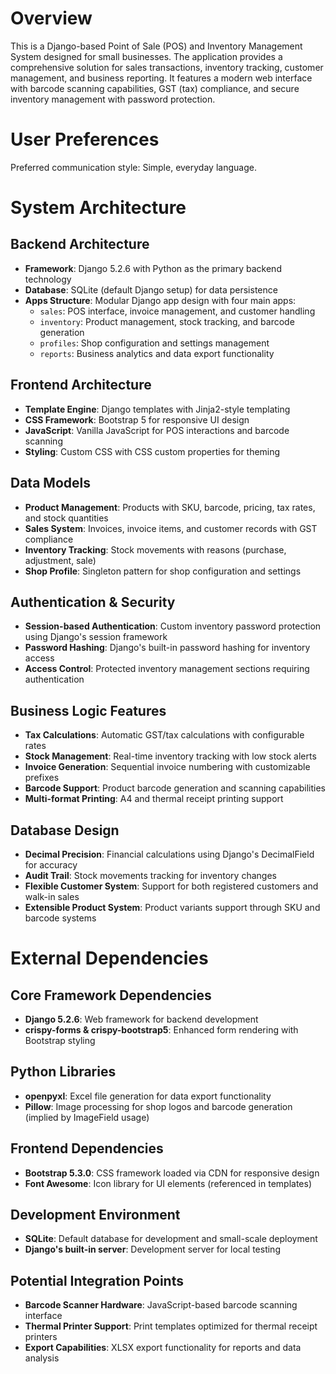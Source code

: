 # Overview

This is a Django-based Point of Sale (POS) and Inventory Management System designed for small businesses. The application provides a comprehensive solution for sales transactions, inventory tracking, customer management, and business reporting. It features a modern web interface with barcode scanning capabilities, GST (tax) compliance, and secure inventory management with password protection.

# User Preferences

Preferred communication style: Simple, everyday language.

# System Architecture

## Backend Architecture
- **Framework**: Django 5.2.6 with Python as the primary backend technology
- **Database**: SQLite (default Django setup) for data persistence
- **Apps Structure**: Modular Django app design with four main apps:
  - `sales`: POS interface, invoice management, and customer handling
  - `inventory`: Product management, stock tracking, and barcode generation
  - `profiles`: Shop configuration and settings management
  - `reports`: Business analytics and data export functionality

## Frontend Architecture
- **Template Engine**: Django templates with Jinja2-style templating
- **CSS Framework**: Bootstrap 5 for responsive UI design
- **JavaScript**: Vanilla JavaScript for POS interactions and barcode scanning
- **Styling**: Custom CSS with CSS custom properties for theming

## Data Models
- **Product Management**: Products with SKU, barcode, pricing, tax rates, and stock quantities
- **Sales System**: Invoices, invoice items, and customer records with GST compliance
- **Inventory Tracking**: Stock movements with reasons (purchase, adjustment, sale)
- **Shop Profile**: Singleton pattern for shop configuration and settings

## Authentication & Security
- **Session-based Authentication**: Custom inventory password protection using Django's session framework
- **Password Hashing**: Django's built-in password hashing for inventory access
- **Access Control**: Protected inventory management sections requiring authentication

## Business Logic Features
- **Tax Calculations**: Automatic GST/tax calculations with configurable rates
- **Stock Management**: Real-time inventory tracking with low stock alerts
- **Invoice Generation**: Sequential invoice numbering with customizable prefixes
- **Barcode Support**: Product barcode generation and scanning capabilities
- **Multi-format Printing**: A4 and thermal receipt printing support

## Database Design
- **Decimal Precision**: Financial calculations using Django's DecimalField for accuracy
- **Audit Trail**: Stock movements tracking for inventory changes
- **Flexible Customer System**: Support for both registered customers and walk-in sales
- **Extensible Product System**: Product variants support through SKU and barcode systems

# External Dependencies

## Core Framework Dependencies
- **Django 5.2.6**: Web framework for backend development
- **crispy-forms & crispy-bootstrap5**: Enhanced form rendering with Bootstrap styling

## Python Libraries
- **openpyxl**: Excel file generation for data export functionality
- **Pillow**: Image processing for shop logos and barcode generation (implied by ImageField usage)

## Frontend Dependencies
- **Bootstrap 5.3.0**: CSS framework loaded via CDN for responsive design
- **Font Awesome**: Icon library for UI elements (referenced in templates)

## Development Environment
- **SQLite**: Default database for development and small-scale deployment
- **Django's built-in server**: Development server for local testing

## Potential Integration Points
- **Barcode Scanner Hardware**: JavaScript-based barcode scanning interface
- **Thermal Printer Support**: Print templates optimized for thermal receipt printers
- **Export Capabilities**: XLSX export functionality for reports and data analysis
